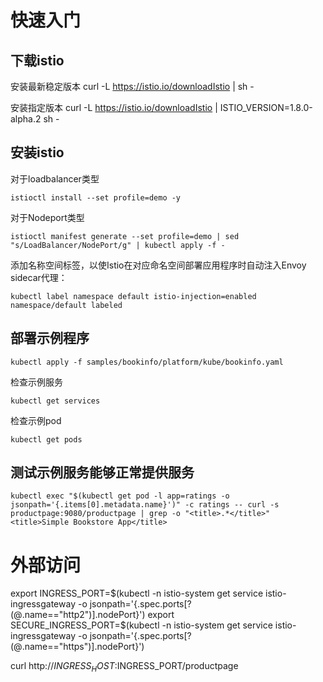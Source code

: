 # 快速入门

## 下载istio

安装最新稳定版本
curl -L https://istio.io/downloadIstio | sh -

安装指定版本
curl -L https://istio.io/downloadIstio | ISTIO_VERSION=1.8.0-alpha.2  sh -

## 安装istio

对于loadbalancer类型
```
istioctl install --set profile=demo -y
```
对于Nodeport类型

```
istioctl manifest generate --set profile=demo | sed "s/LoadBalancer/NodePort/g" | kubectl apply -f -
```

添加名称空间标签，以使Istio在对应命名空间部署应用程序时自动注入Envoy sidecar代理：

```
kubectl label namespace default istio-injection=enabled
namespace/default labeled
```

## 部署示例程序

```
kubectl apply -f samples/bookinfo/platform/kube/bookinfo.yaml
```

检查示例服务
```
kubectl get services
```
检查示例pod
```
kubectl get pods
```

## 测试示例服务能够正常提供服务

```
kubectl exec "$(kubectl get pod -l app=ratings -o jsonpath='{.items[0].metadata.name}')" -c ratings -- curl -s productpage:9080/productpage | grep -o "<title>.*</title>"
<title>Simple Bookstore App</title>
```

# 外部访问

export INGRESS_PORT=$(kubectl -n istio-system get service istio-ingressgateway -o jsonpath='{.spec.ports[?(@.name=="http2")].nodePort}')
export SECURE_INGRESS_PORT=$(kubectl -n istio-system get service istio-ingressgateway -o jsonpath='{.spec.ports[?(@.name=="https")].nodePort}')

curl http://$INGRESS_HOST:$INGRESS_PORT/productpage